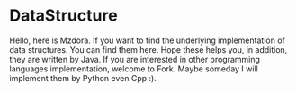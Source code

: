 # DataStructure
Hello, here is Mzdora.
If you want to find the underlying implementation of data structures.
You can find them here.
Hope these helps you, in addition, they are written by Java.
If you are interested in other programming languages implementation, welcome to Fork.
Maybe someday I will implement them by Python even Cpp :).
